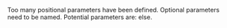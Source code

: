 Too many positional parameters have been defined. Optional parameters need to be named. Potential parameters are: else.

